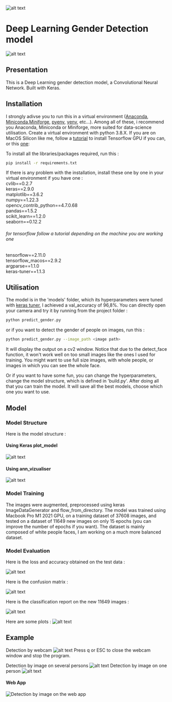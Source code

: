 ![alt text](https://www.dobitaobyte.com.br/wp-content/uploads/2016/10/keras0.png)
# Deep Learning Gender Detection model
![alt text](./illustrations/ezgif-3-cb71743555.gif)
## Presentation 

This is a Deep Learning gender detection model, a Convolutional Neural Network.
Built with Keras.

## Installation

I strongly adivse you to run this in a virtual environment ([Anaconda](https://www.anaconda.com/products/distribution), [Miniconda](https://docs.conda.io/en/latest/miniconda.html),[Miniforge](https://github.com/conda-forge/miniforge), [pyenv](https://github.com/pyenv/pyenv/blob/master/README.md), [venv](https://docs.python.org/fr/3/library/venv.html), etc...). Among all of these, i recommend you Anaconda, Miniconda or Miniforge, more suited for data-science utilisation.
Create a virtual environment with python 3.8.X.
If you are on MacOS Silicon like me, follow a [tutorial](https://www.youtube.com/watch?v=5DgWvU0p2bk) to install Tensorflow GPU if you can, or this [one](https://caffeinedev.medium.com/how-to-install-tensorflow-on-m1-mac-8e9b91d93706):


To install all the libraries/packages required, run this :

```bash
pip install -r requirements.txt
```
If there is any problem with the installation, install these one by one in your virtual environment if you have one :  
cvlib==0.2.7  
keras==2.9.0  
matplotlib==3.6.2  
numpy==1.22.3  
opencv_contrib_python==4.7.0.68  
pandas==1.5.2  
scikit_learn==1.2.0  
seaborn==0.12.2  
###### for tensorflow follow a tutorial depending on the machine you are working one
tensorflow==2.11.0  
tensorflow_macos==2.9.2  
argparse==1.1.0  
keras-tuner==1.1.3  



## Utilisation

The model is in the 'models' folder, which its hyperparameters were tuned with [keras tuner](https://keras.io/keras_tuner/), I achieved a val_accuracy of 96,8%.
You can directly open your camera and try it by running from the project folder :

```bash
python predict_gender.py
```
or if you want to detect the gender of people on images, run this :

```bash
python predict_gender.py --image_path <image path>
```
It will display the output on a cv2 window.
Notice that due to the detect_face function, it won't work well on too small images like the ones I used for training.
You might want to use full size images, with whole people, or images in which you can see the whole face.

Or if you want to have some fun, you can change the hyperparameters, change the model structure, which is defined in 'build.py'.
After doing all that you can train the model. It will save all the best models, choose which one you want to use.

## Model 
### Model Structure
Here is the model structure :
#### Using Keras plot_model
![alt text](./illustrations/model_architecture.png)
#### Using ann_vizualiser
![alt text](./illustrations/network.png)
### Model Training
The images were augmented, preprocessed using keras ImageDataGenerator and flow_from_directory.
The model was trained using Macbook Pro M1 2021 GPU, on a training dataset of 37608 images, and tested on a dataset of 11649 new images on only 15 epochs (you can improve the number of epochs if you want).
The dataset is mainly composed of white people faces, I am working on a much more balanced dataset.

### Model Evaluation
Here is the loss and accuracy obtained on the test data :

![alt text](./illustrations/test_score.png)

Here is the confusion matrix :

![alt text](./illustrations/confusion_matrix.png)

Here is the classification report on the new 11649 images :

![alt text](./illustrations/classification_report.png)

Here are some plots : 
![alt text](./illustrations/plots.png)
## Example
Detection by webcam
![alt text](./illustrations/example.png)
Press q or ESC to close the webcam window and stop the program.

Detection by image on several persons
![alt text](./illustrations/3people_detection_example.png)
Detection by image on one person
![alt text](./illustrations/female_detection_example.png)

#### Web App
![Detection by image on the web app](./illustrations/webapp_example.png)




